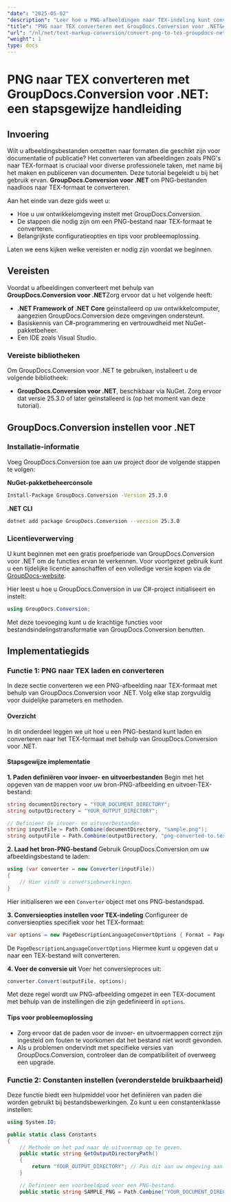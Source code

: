 ```yaml
---
"date": "2025-05-02"
"description": "Leer hoe u PNG-afbeeldingen naar TEX-indeling kunt converteren met GroupDocs.Conversion voor .NET met deze uitgebreide stapsgewijze handleiding."
"title": "PNG naar TEX converteren met GroupDocs.Conversion voor .NET&#58; een stapsgewijze handleiding"
"url": "/nl/net/text-markup-conversion/convert-png-to-tex-groupdocs-net/"
"weight": 1
type: docs
---
```

# PNG naar TEX converteren met GroupDocs.Conversion voor .NET: een stapsgewijze handleiding

## Invoering

Wilt u afbeeldingsbestanden omzetten naar formaten die geschikt zijn voor documentatie of publicatie? Het converteren van afbeeldingen zoals PNG's naar TEX-formaat is cruciaal voor diverse professionele taken, met name bij het maken en publiceren van documenten. Deze tutorial begeleidt u bij het gebruik ervan. **GroupDocs.Conversion voor .NET** om PNG-bestanden naadloos naar TEX-formaat te converteren.

Aan het einde van deze gids weet u:
- Hoe u uw ontwikkelomgeving instelt met GroupDocs.Conversion.
- De stappen die nodig zijn om een PNG-bestand naar TEX-formaat te converteren.
- Belangrijkste configuratieopties en tips voor probleemoplossing.

Laten we eens kijken welke vereisten er nodig zijn voordat we beginnen.

## Vereisten

Voordat u afbeeldingen converteert met behulp van **GroupDocs.Conversion voor .NET**Zorg ervoor dat u het volgende heeft:
- **.NET Framework of .NET Core** geïnstalleerd op uw ontwikkelcomputer, aangezien GroupDocs.Conversion deze omgevingen ondersteunt.
- Basiskennis van C#-programmering en vertrouwdheid met NuGet-pakketbeheer.
- Een IDE zoals Visual Studio.

### Vereiste bibliotheken

Om GroupDocs.Conversion voor .NET te gebruiken, installeert u de volgende bibliotheek:
- **GroupDocs.Conversion voor .NET**, beschikbaar via NuGet. Zorg ervoor dat versie 25.3.0 of later geïnstalleerd is (op het moment van deze tutorial).

## GroupDocs.Conversion instellen voor .NET

### Installatie-informatie

Voeg GroupDocs.Conversion toe aan uw project door de volgende stappen te volgen:

**NuGet-pakketbeheerconsole**
```bash
Install-Package GroupDocs.Conversion -Version 25.3.0
```

**\.NET CLI**
```bash
dotnet add package GroupDocs.Conversion --version 25.3.0
```

### Licentieverwerving

U kunt beginnen met een gratis proefperiode van GroupDocs.Conversion voor .NET om de functies ervan te verkennen. Voor voortgezet gebruik kunt u een tijdelijke licentie aanschaffen of een volledige versie kopen via de [GroupDocs-website](https://purchase.groupdocs.com/buy).

Hier leest u hoe u GroupDocs.Conversion in uw C#-project initialiseert en instelt:
```csharp
using GroupDocs.Conversion;
```
Met deze toevoeging kunt u de krachtige functies voor bestandsindelingstransformatie van GroupDocs.Conversion benutten.

## Implementatiegids

### Functie 1: PNG naar TEX laden en converteren

In deze sectie converteren we een PNG-afbeelding naar TEX-formaat met behulp van GroupDocs.Conversion voor .NET. Volg elke stap zorgvuldig voor duidelijke parameters en methoden.

#### Overzicht

In dit onderdeel leggen we uit hoe u een PNG-bestand kunt laden en converteren naar het TEX-formaat met behulp van GroupDocs.Conversion voor .NET.

#### Stapsgewijze implementatie

**1. Paden definiëren voor invoer- en uitvoerbestanden**
Begin met het opgeven van de mappen voor uw bron-PNG-afbeelding en uitvoer-TEX-bestand:
```csharp
string documentDirectory = "YOUR_DOCUMENT_DIRECTORY";
string outputDirectory = "YOUR_OUTPUT_DIRECTORY";

// Definieer de invoer- en uitvoerbestanden.
string inputFile = Path.Combine(documentDirectory, "sample.png");
string outputFile = Path.Combine(outputDirectory, "png-converted-to.tex");
```

**2. Laad het bron-PNG-bestand**
Gebruik GroupDocs.Conversion om uw afbeeldingsbestand te laden:
```csharp
using (var converter = new Converter(inputFile))
{
    // Hier vindt u conversiebewerkingen.
}
```
Hier initialiseren we een `Converter` object met ons PNG-bestandspad.

**3. Conversieopties instellen voor TEX-indeling**
Configureer de conversieopties specifiek voor het TEX-formaat:
```csharp
var options = new PageDescriptionLanguageConvertOptions { Format = PageDescriptionLanguageFileType.Tex };
```
De `PageDescriptionLanguageConvertOptions` Hiermee kunt u opgeven dat u naar een TEX-bestand wilt converteren.

**4. Voer de conversie uit**
Voer het conversieproces uit:
```csharp
converter.Convert(outputFile, options);
```
Met deze regel wordt uw PNG-afbeelding omgezet in een TEX-document met behulp van de instellingen die zijn gedefinieerd in `options`.

#### Tips voor probleemoplossing
- Zorg ervoor dat de paden voor de invoer- en uitvoermappen correct zijn ingesteld om fouten te voorkomen dat het bestand niet wordt gevonden.
- Als u problemen ondervindt met specifieke versies van GroupDocs.Conversion, controleer dan de compatibiliteit of overweeg een upgrade.

### Functie 2: Constanten instellen (veronderstelde bruikbaarheid)

Deze functie biedt een hulpmiddel voor het definiëren van paden die worden gebruikt bij bestandsbewerkingen. Zo kunt u een constantenklasse instellen:
```csharp
using System.IO;

public static class Constants
{
    // Methode om het pad naar de uitvoermap op te geven.
    public static string GetOutputDirectoryPath()
    {
        return "YOUR_OUTPUT_DIRECTORY"; // Pas dit aan uw omgeving aan.
    }

    // Definieer een voorbeeldpad voor een PNG-bestand.
    public static string SAMPLE_PNG = Path.Combine("YOUR_DOCUMENT_DIRECTORY\